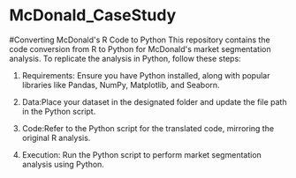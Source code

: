 # McDonald_CaseStudy
#Converting McDonald's R Code to Python
This repository contains the code conversion from R to Python for McDonald's market segmentation analysis. To replicate the analysis in Python, follow these steps:
1. Requirements: Ensure you have Python installed, along with popular libraries like Pandas, NumPy, Matplotlib, and Seaborn.

2. Data:Place your dataset in the designated folder and update the file path in the Python script.

3. Code:Refer to the Python script for the translated code, mirroring the original R analysis.

4. Execution: Run the Python script to perform market segmentation analysis using Python.

